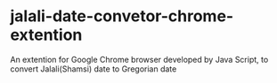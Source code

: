 # jalali-date-convetor-chrome-extention
An extention for Google Chrome browser developed by Java Script,
to convert Jalali(Shamsi) date to Gregorian date
